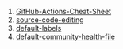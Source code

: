 1. [GitHub-Actions-Cheat-Sheet](https://github.com/lifeparticle/github-actions-cheat-sheet)
2. [source-code-editing](https://docs.github.com/en/get-started/using-github/keyboard-shortcuts#source-code-editing)
3. [default-labels](https://docs.github.com/en/issues/using-labels-and-milestones-to-track-work/managing-labels#about-default-labels)
4. [default-community-health-file](https://docs.github.com/en/communities/setting-up-your-project-for-healthy-contributions/creating-a-default-community-health-file)

